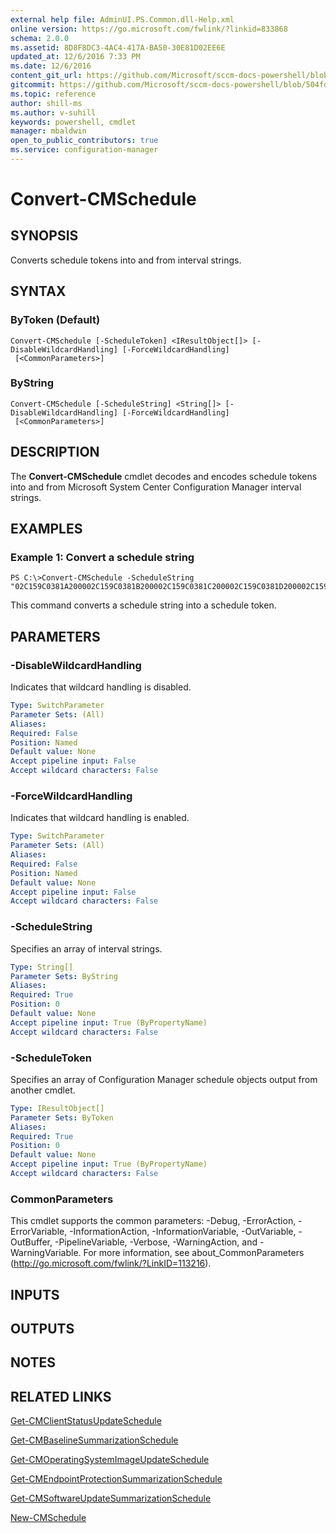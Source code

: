 ```yaml
---
external help file: AdminUI.PS.Common.dll-Help.xml
online version: https://go.microsoft.com/fwlink/?linkid=833868
schema: 2.0.0
ms.assetid: 8D8F8DC3-4AC4-417A-BA50-30E81D02EE6E
updated_at: 12/6/2016 7:33 PM
ms.date: 12/6/2016
content_git_url: https://github.com/Microsoft/sccm-docs-powershell/blob/master/sccm-cmdlets/ConfigurationManager/vlatest/Convert-CMSchedule.md
gitcommit: https://github.com/Microsoft/sccm-docs-powershell/blob/504fd5ae0c4dcc14877d18b3f201f0c5172688ce/sccm-cmdlets/ConfigurationManager/vlatest/Convert-CMSchedule.md
ms.topic: reference
author: shill-ms
ms.author: v-suhill
keywords: powershell, cmdlet
manager: mbaldwin
open_to_public_contributors: true
ms.service: configuration-manager
---
```


# Convert-CMSchedule

## SYNOPSIS
Converts schedule tokens into and from interval strings.

## SYNTAX

### ByToken (Default)
```
Convert-CMSchedule [-ScheduleToken] <IResultObject[]> [-DisableWildcardHandling] [-ForceWildcardHandling]
 [<CommonParameters>]
```

### ByString
```
Convert-CMSchedule [-ScheduleString] <String[]> [-DisableWildcardHandling] [-ForceWildcardHandling]
 [<CommonParameters>]
```

## DESCRIPTION
The **Convert-CMSchedule** cmdlet decodes and encodes schedule tokens into and from Microsoft System Center Configuration Manager interval strings.

## EXAMPLES

### Example 1: Convert a schedule string
```
PS C:\>Convert-CMSchedule -ScheduleString "02C159C0381A200002C159C0381B200002C159C0381C200002C159C0381D200002C159C0381E2000"
```

This command converts a schedule string into a schedule token.

## PARAMETERS

### -DisableWildcardHandling
Indicates that wildcard handling is disabled.

```yaml
Type: SwitchParameter
Parameter Sets: (All)
Aliases: 
Required: False
Position: Named
Default value: None
Accept pipeline input: False
Accept wildcard characters: False
```

### -ForceWildcardHandling
Indicates that wildcard handling is enabled.

```yaml
Type: SwitchParameter
Parameter Sets: (All)
Aliases: 
Required: False
Position: Named
Default value: None
Accept pipeline input: False
Accept wildcard characters: False
```

### -ScheduleString
Specifies an array of interval strings.

```yaml
Type: String[]
Parameter Sets: ByString
Aliases: 
Required: True
Position: 0
Default value: None
Accept pipeline input: True (ByPropertyName)
Accept wildcard characters: False
```

### -ScheduleToken
Specifies an array of Configuration Manager schedule objects output from another cmdlet.

```yaml
Type: IResultObject[]
Parameter Sets: ByToken
Aliases: 
Required: True
Position: 0
Default value: None
Accept pipeline input: True (ByPropertyName)
Accept wildcard characters: False
```

### CommonParameters
This cmdlet supports the common parameters: -Debug, -ErrorAction, -ErrorVariable, -InformationAction, -InformationVariable, -OutVariable, -OutBuffer, -PipelineVariable, -Verbose, -WarningAction, and -WarningVariable. For more information, see about_CommonParameters (http://go.microsoft.com/fwlink/?LinkID=113216).

## INPUTS

## OUTPUTS

## NOTES

## RELATED LINKS

[Get-CMClientStatusUpdateSchedule](xref:ConfigurationManager/vlatest/Get-CMClientStatusUpdateSchedule.md)

[Get-CMBaselineSummarizationSchedule](xref:ConfigurationManager/vlatest/Get-CMBaselineSummarizationSchedule.md)

[Get-CMOperatingSystemImageUpdateSchedule](xref:ConfigurationManager/vlatest/Get-CMOperatingSystemImageUpdateSchedule.md)

[Get-CMEndpointProtectionSummarizationSchedule](xref:ConfigurationManager/vlatest/Get-CMEndpointProtectionSummarizationSchedule.md)

[Get-CMSoftwareUpdateSummarizationSchedule](xref:ConfigurationManager/vlatest/Get-CMSoftwareUpdateSummarizationSchedule.md)

[New-CMSchedule](xref:ConfigurationManager/vlatest/New-CMSchedule.md)


